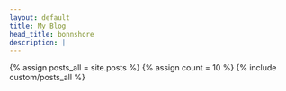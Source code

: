 ```yaml
---
layout: default
title: My Blog
head_title: bonnshore
description: |
---
```

<div id="cz_display">
{% assign posts_all = site.posts %}
{% assign count = 10 %}
{% include custom/posts_all %}
<input type="hidden" id="cz_offset" value="10" />
</div>













